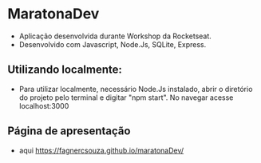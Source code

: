 # MaratonaDev
 
- Aplicação desenvolvida durante Workshop da Rocketseat.
- Desenvolvido com Javascript, Node.Js, SQLite, Express.
## Utilizando localmente:
- Para utilizar localmente, necessário Node.Js instalado, abrir o diretório do projeto pelo terminal e digitar "npm start". No navegar acesse localhost:3000
## Página de apresentação
- aqui https://fagnercsouza.github.io/maratonaDev/
